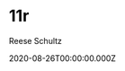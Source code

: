 ---
title: 11r
github: https://github.com/reeseschultz/11r
demo: https://reeseschultz.github.io/11r/
author: Reese Schultz
date: 2020-08-26T00:00:00.000Z
ssg:
  - Eleventy
cms:
  - Markdown
css:
  - Tailwind
category:
  - Blog
description: >-
  A blog template and theme using 11ty, TailwindCSS, Rollup, Prism syntax
  highlighting, etc.
draft: false
publish_date: '2020-08-25T22:40:53Z'
update_date: '2022-06-24T15:21:40Z'
github_star: 131
github_fork: 26
---